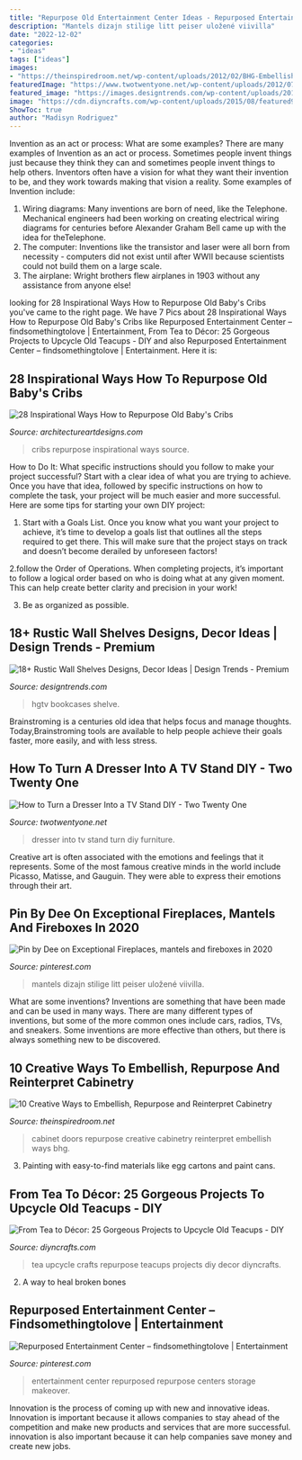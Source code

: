 ```yaml
---
title: "Repurpose Old Entertainment Center Ideas - Repurposed Entertainment Center – Findsomethingtolove"
description: "Mantels dizajn stilige litt peiser uložené viivilla"
date: "2022-12-02"
categories:
- "ideas"
tags: ["ideas"]
images:
- "https://theinspiredroom.net/wp-content/uploads/2012/02/BHG-Embellished-cabinet-doors.jpg"
featuredImage: "https://www.twotwentyone.net/wp-content/uploads/2012/07/how-to-turn-a-dresser-into-a-TV-stand.jpg"
featured_image: "https://images.designtrends.com/wp-content/uploads/2016/02/05054816/White-Rustic-Kitchen-With-Yellow-Shelf-.jpeg"
image: "https://cdn.diyncrafts.com/wp-content/uploads/2015/08/featured9.jpg"
ShowToc: true
author: "Madisyn Rodriguez"
---
```



Invention as an act or process: What are some examples?
There are many examples of Invention as an act or process. Sometimes people invent things just because they think they can and sometimes people invent things to help others. Inventors often have a vision for what they want their invention to be, and they work towards making that vision a reality. Some examples of Invention include: 
1) Wiring diagrams: Many inventions are born of need, like the Telephone. Mechanical engineers had been working on creating electrical wiring diagrams for centuries before Alexander Graham Bell came up with the idea for theTelephone.
2) The computer: Inventions like the transistor and laser were all born from necessity - computers did not exist until after WWII because scientists could not build them on a large scale.
3) The airplane: Wright brothers flew airplanes in 1903 without any assistance from anyone else!

	

		
looking for 28 Inspirational Ways How to Repurpose Old Baby&#039;s Cribs you've came to the right page. We have 7 Pics about 28 Inspirational Ways How to Repurpose Old Baby&#039;s Cribs like Repurposed Entertainment Center – findsomethingtolove | Entertainment, From Tea to Décor: 25 Gorgeous Projects to Upcycle Old Teacups - DIY and also Repurposed Entertainment Center – findsomethingtolove | Entertainment. Here it is:
		
    
## 28 Inspirational Ways How To Repurpose Old Baby&#039;s Cribs

<img loading=lazy src="https://www.architectureartdesigns.com/wp-content/uploads/2013/11/538.jpg" onerror="this.onerror=null;this.src='https://tse4.mm.bing.net/th?id=OIP.JzzX1Ww1h-Y0ghZjRznGFQHaLE&amp;pid=15.1';" alt="28 Inspirational Ways How to Repurpose Old Baby&#039;s Cribs">

_Source: architectureartdesigns.com_

>cribs repurpose inspirational ways source. 

	

How to Do It: What specific instructions should you follow to make your project successful?
Start with a clear idea of what you are trying to achieve. Once you have that idea, followed by specific instructions on how to complete the task, your project will be much easier and more successful. Here are some tips for starting your own DIY project:
1. Start with a Goals List. Once you know what you want your project to achieve, it’s time to develop a goals list that outlines all the steps required to get there. This will make sure that the project stays on track and doesn’t become derailed by unforeseen factors!

2.follow the Order of Operations. When completing projects, it’s important to follow a logical order based on who is doing what at any given moment. This can help create better clarity and precision in your work!

3. Be as organized as possible.

    
## 18+ Rustic Wall Shelves Designs, Decor Ideas | Design Trends - Premium

<img loading=lazy src="https://images.designtrends.com/wp-content/uploads/2016/02/05054816/White-Rustic-Kitchen-With-Yellow-Shelf-.jpeg" onerror="this.onerror=null;this.src='https://tse1.mm.bing.net/th?id=OIP.0IXzbivr6QohlZGf41zgPgHaJ3&amp;pid=15.1';" alt="18+ Rustic Wall Shelves Designs, Decor Ideas | Design Trends - Premium">

_Source: designtrends.com_

>hgtv bookcases shelve. 

	

Brainstroming is a centuries old idea that helps focus and manage thoughts. Today,Brainstroming tools are available to help people achieve their goals faster, more easily, and with less stress.

    
## How To Turn A Dresser Into A TV Stand DIY - Two Twenty One

<img loading=lazy src="https://www.twotwentyone.net/wp-content/uploads/2012/07/how-to-turn-a-dresser-into-a-TV-stand.jpg" onerror="this.onerror=null;this.src='https://tse1.mm.bing.net/th?id=OIP.bQlytL83-ZOZAYoNA4pyNAHaMv&amp;pid=15.1';" alt="How to Turn a Dresser Into a TV Stand DIY - Two Twenty One">

_Source: twotwentyone.net_

>dresser into tv stand turn diy furniture. 

	

Creative art is often associated with the emotions and feelings that it represents. Some of the most famous creative minds in the world include Picasso, Matisse, and Gauguin. They were able to express their emotions through their art.

    
## Pin By Dee On Exceptional Fireplaces, Mantels And Fireboxes In 2020

<img loading=lazy src="https://i.pinimg.com/736x/62/d6/29/62d62976505521b82e1f132ef4053c1b.jpg" onerror="this.onerror=null;this.src='https://tse4.mm.bing.net/th?id=OIP.dNUxJMsjC2AMhTO19VEFxwHaIn&amp;pid=15.1';" alt="Pin by Dee on Exceptional Fireplaces, mantels and fireboxes in 2020">

_Source: pinterest.com_

>mantels dizajn stilige litt peiser uložené viivilla. 

	

What are some inventions?
Inventions are something that have been made and can be used in many ways. There are many different types of inventions, but some of the more common ones include cars, radios, TVs, and sneakers. Some inventions are more effective than others, but there is always something new to be discovered.

    
## 10 Creative Ways To Embellish, Repurpose And Reinterpret Cabinetry

<img loading=lazy src="https://theinspiredroom.net/wp-content/uploads/2012/02/BHG-Embellished-cabinet-doors.jpg" onerror="this.onerror=null;this.src='https://tse1.mm.bing.net/th?id=OIP.seHnF9Zs0jK_nRi3sEiC_QHaJ3&amp;pid=15.1';" alt="10 Creative Ways to Embellish, Repurpose and Reinterpret Cabinetry">

_Source: theinspiredroom.net_

>cabinet doors repurpose creative cabinetry reinterpret embellish ways bhg. 

	

3. Painting with easy-to-find materials like egg cartons and paint cans.

    
## From Tea To Décor: 25 Gorgeous Projects To Upcycle Old Teacups - DIY

<img loading=lazy src="https://cdn.diyncrafts.com/wp-content/uploads/2015/08/featured9.jpg" onerror="this.onerror=null;this.src='https://tse4.mm.bing.net/th?id=OIP.xF_XIRlx-uzw_zjRkHjZPgHaD4&amp;pid=15.1';" alt="From Tea to Décor: 25 Gorgeous Projects to Upcycle Old Teacups - DIY">

_Source: diyncrafts.com_

>tea upcycle crafts repurpose teacups projects diy decor diyncrafts. 

	

2. A way to heal broken bones 

    
## Repurposed Entertainment Center – Findsomethingtolove | Entertainment

<img loading=lazy src="https://i.pinimg.com/736x/55/fb/a1/55fba110fd348177ce0f33cc6c0fe04d.jpg" onerror="this.onerror=null;this.src='https://tse1.mm.bing.net/th?id=OIP.OP4xV38PdSmETHLfHP_k3gHaJ3&amp;pid=15.1';" alt="Repurposed Entertainment Center – findsomethingtolove | Entertainment">

_Source: pinterest.com_

>entertainment center repurposed repurpose centers storage makeover. 

	

Innovation is the process of coming up with new and innovative ideas. Innovation is important because it allows companies to stay ahead of the competition and make new products and services that are more successful. innovation is also important because it can help companies save money and create new jobs.

